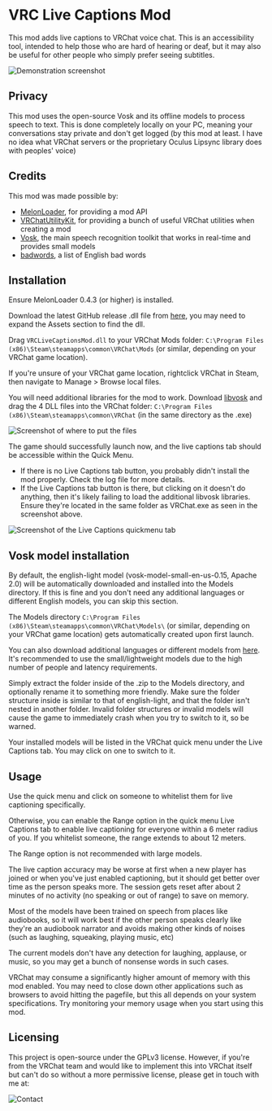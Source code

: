 # VRC Live Captions Mod

This mod adds live captions to VRChat voice chat. This is an accessibility tool, intended to help those who are hard of hearing or deaf, but it may also be useful for other people who simply prefer seeing subtitles.

![Demonstration screenshot](https://i.imgur.com/4euvS07.png)

## Privacy

This mod uses the open-source Vosk and its offline models to process speech to text. This is done completely locally on your PC, meaning your conversations stay private and don't get logged (by this mod at least. I have no idea what VRChat servers or the proprietary Oculus Lipsync library does with peoples' voice)

## Credits

This mod was made possible by:
 * [MelonLoader](https://melonwiki.xyz), for providing a mod API
 * [VRChatUtilityKit](https://github.com/loukylor/VRC-Mods), for providing a bunch of useful VRChat utilities when creating a mod
 * [Vosk](https://alphacephei.com/vosk/), the main speech recognition toolkit that works in real-time and provides small models
 * [badwords](https://github.com/web-mech/badwords), a list of English bad words

## Installation



Ensure MelonLoader 0.4.3 (or higher) is installed.

Download the latest GitHub release .dll file from [here](https://github.com/gt0777/VRCLiveCaptionsMod/releases), you may need to expand the Assets section to find the dll.

Drag `VRCLiveCaptionsMod.dll` to your VRChat Mods folder: `C:\Program Files (x86)\Steam\steamapps\common\VRChat\Mods` (or similar, depending on your VRChat game location).

If you're unsure of your VRChat game location, rightclick VRChat in Steam, then navigate to Manage > Browse local files.


You will need additional libraries for the mod to work. Download [libvosk](https://github.com/alphacep/vosk-api/releases/download/v0.3.30/vosk-win64-0.3.30.zip) and drag the 4 DLL files into the VRChat folder: `C:\Program Files (x86)\Steam\steamapps\common\VRChat` (in the same directory as the .exe)

![Screenshot of where to put the files](https://i.imgur.com/JcoPz5x.png)

The game should successfully launch now, and the live captions tab should be accessible within the Quick Menu.
* If there is no Live Captions tab button, you probably didn't install the mod properly. Check the log file for more details.
* If the Live Captions tab button is there, but clicking on it doesn't do anything, then it's likely failing to load the additional libvosk libraries. Ensure they're located in the same folder as VRChat.exe as seen in the screenshot above.


![Screenshot of the Live Captions quickmenu tab](https://i.imgur.com/yc1AyzA.png)

## Vosk model installation

By default, the english-light model (vosk-model-small-en-us-0.15, Apache 2.0) will be automatically downloaded and installed into the Models directory. If this is fine and you don't need any additional languages or different English models, you can skip this section.

The Models directory `C:\Program Files (x86)\Steam\steamapps\common\VRChat\Models\` (or similar, depending on your VRChat game location) gets automatically created upon first launch.

You can also download additional languages or different models from [here](https://alphacephei.com/vosk/models). It's recommended to use the small/lightweight models due to the high number of people and latency requirements.

Simply extract the folder inside of the .zip to the Models directory, and optionally rename it to something more friendly. Make sure the folder structure inside is similar to that of english-light, and that the folder isn't nested in another folder. Invalid folder structures or invalid models will cause the game to immediately crash when you try to switch to it, so be warned.

Your installed models will be listed in the VRChat quick menu under the Live Captions tab. You may click on one to switch to it.


## Usage

Use the quick menu and click on someone to whitelist them for live captioning specifically.

Otherwise, you can enable the Range option in the quick menu Live Captions tab to enable live captioning for everyone within a 6 meter radius of you. If you whitelist someone, the range extends to about 12 meters. 

The Range option is not recommended with large models.

The live caption accuracy may be worse at first when a new player has joined or when you've just enabled captioning, but it should get better over time as the person speaks more. The session gets reset after about 2 minutes of no activity (no speaking or out of range) to save on memory.

Most of the models have been trained on speech from places like audiobooks, so it will work best if the other person speaks clearly like they're an audiobook narrator and avoids making other kinds of noises (such as laughing, squeaking, playing music, etc)

The current models don't have any detection for laughing, applause, or music, so you may get a bunch of nonsense words in such cases.

VRChat may consume a significantly higher amount of memory with this mod enabled. You may need to close down other applications such as browsers to avoid hitting the pagefile, but this all depends on your system specifications. Try monitoring your memory usage when you start using this mod.

## Licensing

This project is open-source under the GPLv3 license. However, if you're from the VRChat team and would like to implement this into VRChat itself but can't do so without a more permissive license, please get in touch with me at:

![Contact](https://i.imgur.com/LDo9sNf.png)
